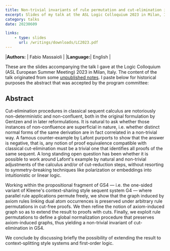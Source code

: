 ```yaml
---
title: Non-trivial invariants of rule permutation and cut-elimination in classical sequent calculus
excerpt: Slides of my talk at the ASL Logic Colloquium 2023 in Milan, Italy
category: talks
date: 20230609

links:
    - type: slides
      url: /writings/downloads/LC2023.pdf
---
```


|**Authors:** | Fabio Massaioli |
|**Language:**| English         |

These are the slides accompanying the talk I gave at the Logic Colloquium (ASL European
Summer Meeting) 2023 in Milan, Italy. The content of the talk originated from some [unpublished
notes](GS4invariants). I paste below for historical purposes the abstract that was accepted
by the program committee:

## Abstract

Cut-elimination procedures in classical sequent calculus are notoriously non-deterministic and
non-confluent, both in the original formulation by Gentzen and in later reformulations. It is natural
to ask whether those instances of non-confluence are superficial in nature, i.e. whether distinct
normal forms of the same derivation are in fact correlated in a non-trivial way. A famous counter-example
by Lafont purports to show that the answer is negative, that is, any notion of proof equivalence
compatible with classical cut-elimination must be a trivial one that identifies all proofs of the
same sequent. A long standing open question has been whether it is possible to work around Lafont's
example by natural and non-trivial adjustments of the calculus and/or of cut-reduction steps,
without resorting to symmetry-breaking techniques like polarization or embeddings into intuitionistic
or linear logic.

Working within the propositional fragment of GS4 — i.e. the one-sided variant of Kleene's
context-sharing style sequent system G4 — where parallel rule applications permute freely,
we show that the graph induced by axiom rules linking dual atom occurrences is preserved under
arbitrary rule permutations in cut-free proofs. We then refine the notion of axiom-induced graph
so as to extend the result to proofs with cuts. Finally, we exploit rule permutations to define
a global normalization procedure that preserves axiom-induced graphs, thus yielding a non-trivial
invariant of cut-elimination in GS4.

We conclude by discussing briefly the possibility of extending the result to context-splitting
style systems and first-order logic.
